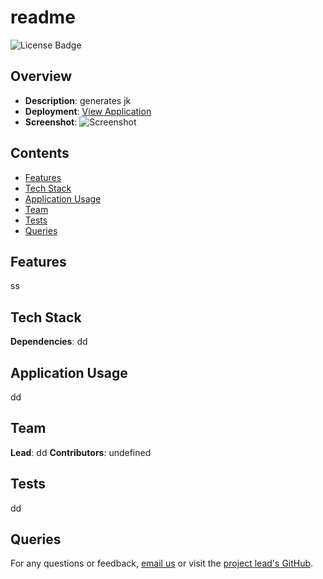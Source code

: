 # readme 
![License Badge](https://img.shields.io/badge/License-MIT-purple.svg)
  
## Overview
- **Description**: generates jk
- **Deployment**: [View Application](nnn)
- **Screenshot**: ![Screenshot](jjj)
  
## Contents
- [Features](#features)
- [Tech Stack](#tech-stack)
- [Application Usage](#application-usage)
- [Team](#team)
- [Tests](#tests)
- [Queries](#queries)
  
## Features

ss
  
## Tech Stack

**Dependencies**: dd
  
## Application Usage

dd
  
## Team

**Lead**: dd
**Contributors**: undefined
  
## Tests

dd
  
## Queries
For any questions or feedback, [email us](mailto:dd?subject=[GitHub]%20Project%20Query) or visit the [project lead's GitHub](https://github.com/dd).
